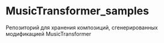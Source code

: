 # MusicTransformer_samples
Репозиторий для хранения композиций, сгенерированных модификацией MusicTransformer
